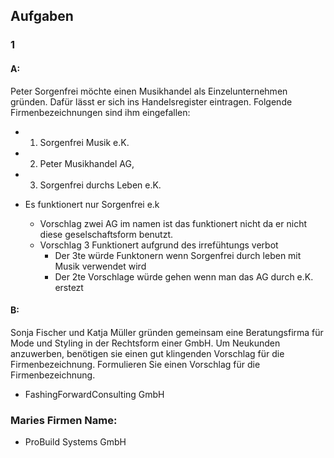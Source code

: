 ## Aufgaben

### 1
  #### A:
   Peter Sorgenfrei möchte einen Musikhandel als Einzelunternehmen gründen. 
   Dafür lässt er sich ins Handelsregister eintragen. Folgende Firmenbezeichnungen sind ihm eingefallen:	
   - 1) Sorgenfrei Musik e.K. 
   - 2) Peter Musikhandel AG, 
   - 3) Sorgenfrei durchs Leben e.K.

 - Es funktionert nur Sorgenfrei e.k 
    - Vorschlag zwei AG im namen ist das funktionert nicht da er nicht diese geselschaftsform benutzt.
    - Vorschlag 3 Funktionert aufgrund des irrefühtungs verbot
       -  Der 3te würde Funktonern wenn Sorgenfrei durch leben mit Musik verwendet wird
       - Der 2te Vorschlage würde gehen wenn man das AG durch e.K. erstezt
  
  #### B:
   Sonja Fischer und Katja Müller gründen gemeinsam eine Beratungsfirma für Mode und Styling in der Rechtsform einer GmbH.
   Um Neukunden anzuwerben, benötigen sie einen gut klingenden Vorschlag für die Firmenbezeichnung.
   Formulieren Sie einen Vorschlag für die Firmenbezeichnung.
   - FashingForwardConsulting GmbH

   ### Maries Firmen Name:
   - ProBuild Systems GmbH